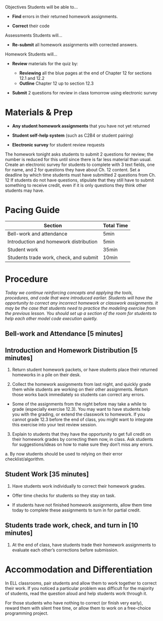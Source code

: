 Objectives Students will be able to…

-   **Find** errors in their returned homework assignments.

-   **Correct** their code

Assessments Students will...

-   **Re-submit** all homework assignments with corrected answers.

Homework Students will...

-   **Review** materials for the quiz by:

    -   **Reviewing** all the blue pages at the end of Chapter 12 for sections 12.1 and 12.2

    <!-- -->

    -   **Outline** Chapter 12 up to section 12.3

-   **Submit** 2 questions for review in class tomorrow using electronic survey

Materials & Prep
================

-   **Any student homework assignments** that you have not yet returned

-   **Student self-help system** (such as C2B4 or student pairing)

-   **Electronic survey** for student review requests

The homework tonight asks students to submit 2 questions for review; the number is reduced for this until since there is far less material than usual. Create an electronic survey for students to complete with 3 text fields, one for name, and 2 for questions they have about Ch. 12 content. Set a deadline by which time students must have submitted 2 questions from Ch. 12 If students do not have questions, stipulate that they still have to submit something to receive credit, even if it is only questions they think other students may have.

Pacing Guide
============

| Section                                | Total Time |
|----------------------------------------|------------|
| Bell-work and attendance               | 5min       |
| Introduction and homework distribution | 5min       |
| Student work                           | 35min      |
| Students trade work, check, and submit | 10min      |

Procedure
=========

*Today we continue reinforcing concepts and applying the tools, procedures, and code that were introduced earlier. Students will have the opportunity to correct any incorrect homework or classwork assignments. It may be the case that students need to practice the modeling exercise from the previous lesson. You should set up a section of the room for students to help each other model code execution quietly.*

Bell-work and Attendance \[5 minutes\]
--------------------------------------

Introduction and Homework Distribution \[5 minutes\]
----------------------------------------------------

1. Return student homework packets, or have students place their returned homeworks in a pile on their desk.

2. Collect the homework assignments from last night, and quickly grade them while students are working on their other assignments. Return those works back immediately so students can correct any errors.

-   Some of the assignments from the night before may take a while to grade (especially exercise 12.3). You may want to have students help you with the grading, or extend the classwork to homework. If you cannot grade 12.3 before the end of class, you might want to integrate this exercise into your test review session.

3. Explain to students that they have the opportunity to get full credit on their homework grades by correcting them now, in class. Ask students for suggestions/ideas on how to make sure they don’t miss any errors.

a. By now students should be used to relying on their error checklist/algorithm.

Student Work \[35 minutes\]
---------------------------

1. Have students work individually to correct their homework grades.

-   Offer time checks for students so they stay on task.

-   If students have not finished homework assignments, allow them time today to complete these assignments to turn in for partial credit.

Students trade work, check, and turn in \[10 minutes\]
------------------------------------------------------

1. At the end of class, have students trade their homework assignments to evaluate each other’s corrections before submission.

Accommodation and Differentiation
=================================

In ELL classrooms, pair students and allow them to work together to correct their work. If you noticed a particular problem was difficult for the majority of students, read the question aloud and help students work through it.

For those students who have nothing to correct (or finish very early), reward them with silent free time, or allow them to work on a free-choice programming project.
